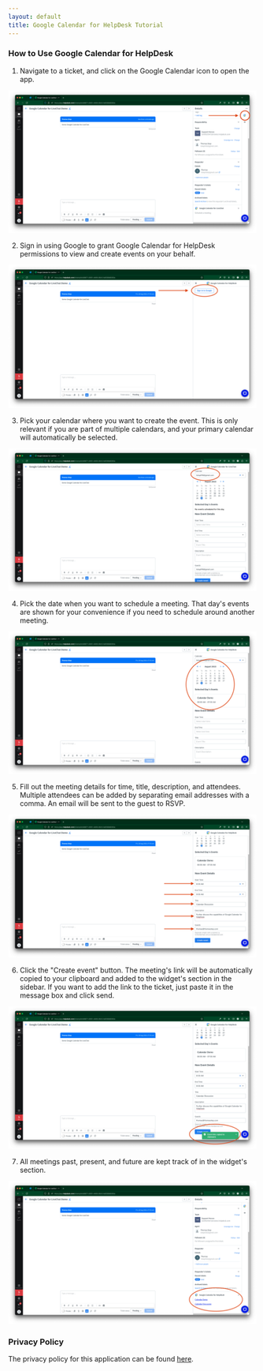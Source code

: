 ```yaml
---
layout: default
title: Google Calendar for HelpDesk Tutorial
---
```


### How to Use Google Calendar for HelpDesk

1. Navigate to a ticket, and click on the Google Calendar icon to open the app.

![Screenshot of Google for HelpDesk icon](/assets/img/google-for-helpdesk-init.png)

2. Sign in using Google to grant Google Calendar for HelpDesk permissions to view and create events on your behalf.

![Screenshot of Google for HelpDesk icon](/assets/img/google-for-helpdesk-signin.png)

3. Pick your calendar where you want to create the event. This is only relevant if you are part of multiple calendars, and your primary calendar will automatically be selected.

![Screenshot of Google for HelpDesk icon](/assets/img/google-for-helpdesk-calendar-select.png)

4. Pick the date when you want to schedule a meeting. That day's events are shown for your convenience if you need to schedule around another meeting.

![Screenshot of Google for HelpDesk icon](/assets/img/google-for-helpdesk-calendar.png)

5. Fill out the meeting details for time, title, description, and attendees. Multiple attendees can be added by separating email addresses with a comma. An email will be sent to the guest to RSVP.

![Screenshot of Google for HelpDesk icon](/assets/img/google-for-helpdesk-details.png)

6. Click the "Create event" button. The meeting's link will be automatically copied to your clipboard and added to the widget's section in the sidebar. If you want to add the link to the ticket, just paste it in the message box and click send.

![Screenshot of Google for HelpDesk icon](/assets/img/google-for-helpdesk-successful.png)

7. All meetings past, present, and future are kept track of in the widget's section.

![Screenshot of Google for HelpDesk icon](/assets/img/google-for-helpdesk-section-update.png)

### Privacy Policy

The privacy policy for this application can be found [here](/google-calendar-for-helpdesk-privacy-policy).
